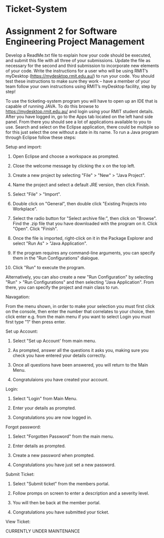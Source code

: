 # Ticket-System
# Assignment 2 for Software Engineering Project Management
Develop a ReadMe.txt file to explain how your code should be executed, and submit this file with all three of your
submissions. Update the file as necessary for the second and third submission to
incorporate new elements of your code. Write the instructions for a user who will be using
RMIT’s myDesktop (https://mydesktop.rmit.edu.au/) to run your code. You should test these
instructions to make sure they work – have a member of your team follow your own
instructions using RMIT’s myDesktop facility, step by step!




To use the ticketing-system program you will have to open up an IDE that is capable of running JAVA. 
To do this browse to https://mydesktop.rmit.edu.au/ and login using your RMIT student details. 
After you have logged in, go to the Apps tab located on the left hand side panel. From there you should 
see a lot of applications available to you to use. Search and select on the Eclipse application, there could be 
multiple so for this just select the one without a date in its name. 
To run a Java program through Eclipse follow these steps: 

Setup and import:

1. Open Eclipse and choose a workspace as prompted.

2. Close the welcome message by clicking the x on the top left.

2. Create a new project by selecting "File" > "New" > "Java Project".

2. Name the project and select a default JRE version, then click Finish.

3. Select "File" > "Import".

4. Double click on "General", then double click "Existing Projects into Workplace".

5. Select the radio button for "Select archive file:", then click on "Browse". Find the .zip file that you have downloaded with the program on it. Click "Open". Click "Finish".

6. Once the file is imported, right-click on it in the Package Explorer and select "Run As" > "Java Application".

7. If the program requires any command-line arguments, you can specify them in the "Run Configurations" dialogue.

8. Click "Run" to execute the program. 

Alternatively, you can also create a new "Run Configuration" by selecting "Run" > "Run Configurations" and then selecting "Java Application". From there, you can specify the project and main class to run.
 
Navagation:

From the menu shown, in order to make your selection you must first click on the console, then enter the number that correlates to your choice, then click enter e.g. from the main menu if you want to select Login you must first type "1" then press enter.

Set up Account:

1. Select "Set up Account' from main menu.

2. As prompted, answer all the questions it asks you, making sure you check you have entered your details correctly.

3. Once all questions have been answered, you will return to the Main Menu.

4. Congratulaions you have created your account.





Login:

1. Select "Login" from Main Menu.

2. Enter your details as prompted.

3. Congratulations you are now logged in.





Forgot password:

1. Select "Forgotten Password" from the main menu.
 
2. Enter details as prompted.

3. Create a new password when prompted.

4. Congratulations you have just set a new password.





Submit Ticket:

1. Select "Submit ticket" from the members portal.

2. Follow promps on screen to enter a description and a severity level.

3. You will then be back at the member portal. 

4. Congratulations you have submitted your ticket.





View Ticket:

CURRENTLY UNDER MAINTENANCE




